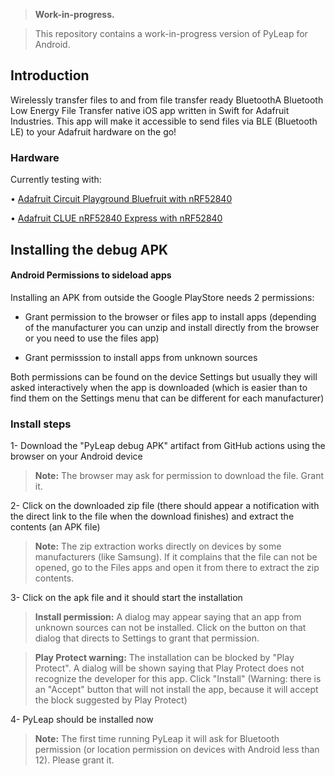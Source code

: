 > **Work-in-progress.** 

> This repository contains a work-in-progress version of PyLeap for Android.



## Introduction

Wirelessly transfer files to and from file transfer ready BluetoothA Bluetooth Low Energy File Transfer native iOS app written in Swift for Adafruit Industries. This app will make it accessible to send files via BLE (Bluetooth LE) to your Adafruit hardware on the go!


### Hardware
Currently testing with:

• [Adafruit Circuit Playground Bluefruit with nRF52840](https://www.adafruit.com/product/4333) 

• [Adafruit CLUE nRF52840 Express with nRF52840](https://www.adafruit.com/product/4500)



## Installing the debug APK

#### Android Permissions to sideload apps

Installing an APK from outside the Google PlayStore needs 2 permissions:

- Grant permission to the browser or files app to install apps (depending of the manufacturer you can unzip and install directly from the browser or you need to use the files app)
 
- Grant permisssion to install apps from unknown sources

Both permissions can be found on the device Settings but usually they will asked interactively when the app is downloaded (which is easier than to find them on the Settings menu that can be different for each manufacturer)

### Install steps

1- Download the "PyLeap debug APK" artifact from GitHub actions using the browser on your Android device

> **Note:** The browser may ask for permission to download the file. Grant it.

2- Click on the downloaded zip file (there should appear a notification with the direct link to the file when the download finishes) and extract the contents (an APK file)

> **Note:** The zip extraction works directly on devices by some manufacturers (like Samsung). If it complains that the file can not be opened, go to the Files apps and open it from there to extract the zip contents.

3- Click on the apk file and it should start the installation

> **Install permission:** A dialog may appear saying that an app from unknown sources can not be installed. Click on the button on that dialog that directs to Settings to grant that permission.  
 
> **Play Protect warning:** The installation can be blocked by "Play Protect". A dialog will be shown saying that Play Protect does not recognize the developer for this app. Click "Install" (Warning: there is an "Accept" button that will not install the app, because it will accept the block suggested by Play Protect)

4- PyLeap should be installed now

> **Note:** The first time running PyLeap it will ask for Bluetooth permission (or location permission on devices with Android less than 12). Please grant it.




